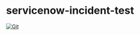 # servicenow-incident-test

[![Git](https://app.soluble.cloud/api/v1/public/badges/1ede9cc1-92a0-4b00-be4a-fbd968318d01.svg?orgId=604336610407)](https://app.soluble.cloud/repos/details/github.com/jefferyfry/servicenow-incident-test?orgId=604336610407)  

